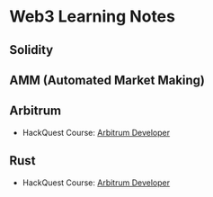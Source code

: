 # Web3 Learning Notes
## Solidity
## AMM (Automated Market Making)
## Arbitrum
- HackQuest Course: [Arbitrum Developer](https://www.hackquest.io/learning-track/Arbitrum)
## Rust
- HackQuest Course: [Arbitrum Developer](https://www.hackquest.io/learning-track/Arbitrum)